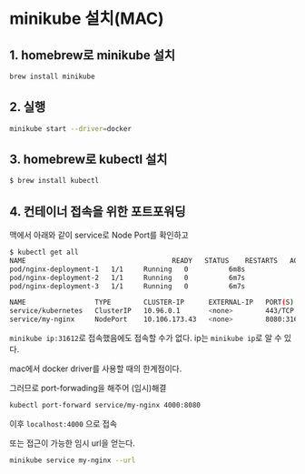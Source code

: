 # minikube 설치(MAC)

## 1. homebrew로 minikube 설치
```bash
brew install minikube
```

## 2. 실행
```bash
minikube start --driver=docker
```

## 3. homebrew로 kubectl 설치
```bash
$ brew install kubectl
```

## 4. 컨테이너 접속을 위한 포트포워딩
맥에서  아래와 같이 service로 Node Port를 확인하고 
```bash
$ kubectl get all
NAME                                    READY   STATUS    RESTARTS   AGE
pod/nginx-deployment-1   1/1     Running   0          6m8s
pod/nginx-deployment-2   1/1     Running   0          6m7s
pod/nginx-deployment-3   1/1     Running   0          6m7s

NAME                 TYPE        CLUSTER-IP      EXTERNAL-IP   PORT(S)          AGE
service/kubernetes   ClusterIP   10.96.0.1       <none>        443/TCP          34m
service/my-nginx     NodePort    10.106.173.43   <none>        8080:31612/TCP   5m9s
```
`minikube ip:31612`로 접속했음에도 접속할 수가 없다.
	ip는 `minikube ip`로 알 수 있다.

mac에서 docker driver를 사용할 때의 한계점이다.

그러므로 port-forwading을 해주어 (임시)해결
```bash
kubectl port-forward service/my-nginx 4000:8080
```

이후 `localhost:4000` 으로 접속

또는 접근이 가능한 임시 url을 얻는다.
```bash
minikube service my-nginx --url
```